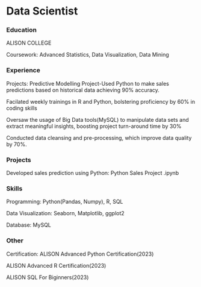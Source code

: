 # Data Scientist 

### Education
ALISON COLLEGE

Coursework: Advanced Statistics, Data Visualization, Data Mining

### Experience
Projects: Predictive Modelling Project-Used Python to make sales predictions based on historical data
achieving 90% accuracy.

Facilated weekly trainings in R and Python, bolstering proficiency by 60% in coding skills

Oversaw the usage of Big Data tools(MySQL) to manipulate data sets and extract meaningful insights, boosting
project turn-around time by 30%

Conducted data cleansing and pre-processing, which improve data quality by 70%.

### Projects
Developed sales prediction using Python: Python Sales Project .ipynb

### Skills
Programming: Python(Pandas, Numpy), R, SQL

Data Visualization: Seaborn, Matplotlib, ggplot2

Database: MySQL

### Other 
Certification: 
ALISON Advanced Python Certification(2023)

ALISON Advanced R Certification(2023)

ALISON SQL For Biginners(2023)
